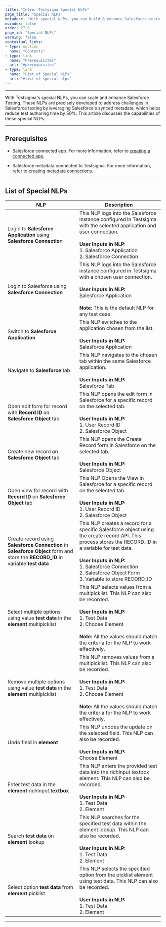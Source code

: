 ```yaml
---
title: "Intro: Testsigma Special NLPs"
page_title: "Special NLPs"
metadesc: "With special NLPs, you can build & enhance Salesforce tests with ease, reducing test authoring time by 50%. This article discusses the capabilities of these special NLPs"
noindex: false
order: 27.8
page_id: "Special NLPs"
warning: false
contextual_links:
- type: section
  name: "Contents"
- type: link
  name: "Prerequisites"
  url: "#prerequisites"
- type: link
  name: "List of Special NLPs"
  url: "#list-of-special-nlps"
---
```


---

With Testsigma's special NLPs, you can scale and enhance Salesforce Testing. These NLPs are precisely developed to address challenges in Salesforce testing by leveraging Salesforce's synced metadata, which helps reduce test authoring time by 50%. This article discusses the capabilities of these special NLPs.


---

## **Prerequisites**

- Salesforce connected app. For more information, refer to [creating a connected app](https://testsigma.com/docs/salesforce-testing/special-nlps/).

- Salesforce metadata connected to Testsigma. For more information, refer to [creating metadata connections](https://testsigma.com/docs/salesforce-testing/metadata-connections/).

---

## **List of Special NLPs**


| **NLP** | **Description** |
|----------|----------|
| Login to **Salesforce Application** using **Salesforce Connectio**n | This NLP logs into the Salesforce instance configured in Testsigma with the selected application and user connection. <br><br> **User Inputs in NLP:** <br> 1. Salesforce Application <br> 2. Salesforce Connection |
| Login to Salesforce using **Salesforce Connection** | This NLP logs into the Salesforce instance configured in Testsigma with a chosen user connection. <br><br> **User Inputs in NLP:** <br>Salesforce Application <br> <br> **Note:** This is the default NLP for any test case. |
| Switch to **Salesforce Application** | This NLP switches to the application chosen from the list. <br><br> **User Inputs in NLP:** <br> Salesforce Application |
| Navigate to **Salesforce** tab | This NLP navigates to the chosen tab within the same Salesforce application. <br><br> **User Inputs in NLP:** <br>Salesforce Tab |
| Open edit form for record with **Record ID** on **Salesforce Object** tab | This NLP opens the edit form in Salesforce for a specific record on the selected tab. <br><br> **User Inputs in NLP:** <br> 1. User Record ID <br> 2. Salesforce Object |
| Create new record on **Salesforce Object** tab | This NLP opens the Create Record form in Salesforce on the selected tab.<br><br> **User Inputs in NLP:** <br>Salesforce Object |
| Open view for record with **Record ID** on **Salesforce Object** tab | This NLP Opens the View in Salesforce for a specific record on the selected tab. <br><br> **User Inputs in NLP:** <br> 1. User Record ID <br> 2. Salesforce Object |
| Create record using **Salesforce Connection** in **Salesforce Object** form and store the **RECORD\_ID** in variable **test data** | This NLP creates a record for a specific Salesforce object using the create record API. This process stores the RECORD\_ID in a variable for test data. <br><br> **User Inputs in NLP:** <br> 1. Salesforce Connection<br> 2. Salesforce Object Form<br> 3. Variable to store RECORD\_ID |
| Select multiple options using value **test data** in the **element** multipicklist | This NLP selects values from a multipicklist. This NLP can also be recorded. <br><br> **User Inputs in NLP:** <br> 1. Test Data <br> 2. Choose Element <br> <br> **Note:** All the values should match the criteria for the NLP to work effectively.|
| Remove multiple options using value **test data** in the **element** multipicklist | This NLP removes values from a multipicklist. This NLP can also be recorded. <br><br> **User Inputs in NLP:** <br> 1. Test Data <br> 2. Choose Element <br> <br> **Note:** All the values should match the criteria for the NLP to work effectively.|
| Undo field in **element** | This NLP undoes the update on the selected field. This NLP can also be recorded. <br><br> **User Inputs in NLP:** <br> Choose Element |
| Enter test data in the **element** richInput **textbox** | This NLP enters the provided test data into the richInput textbox element. This NLP can also be recorded. <br><br> **User Inputs in NLP:** <br> 1. Test Data <br> 2. Element |
| Search **test data** on **element** lookup | This NLP searches for the specified test data within the element lookup. This NLP can also be recorded. <br><br> **User Inputs in NLP:** <br> 1. Test Data <br> 2. Element |
| Select option **test data** from **element** picklist | This NLP selects the specified option from the picklist element using test data. This NLP can also be recorded. <br><br> **User Inputs in NLP:** <br> 1. Test Data <br> 2. Element |


---